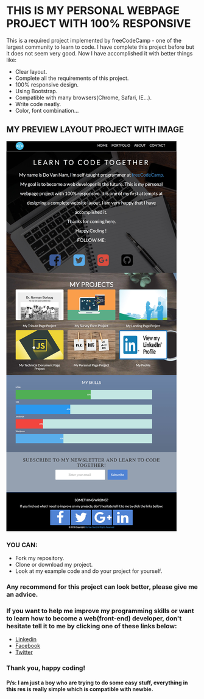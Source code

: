 # THIS IS MY PERSONAL WEBPAGE PROJECT WITH 100% RESPONSIVE
This is a required project implemented by freeCodeCamp - one of the largest community to learn to code. I have complete this project before but it does not seem very good. Now I have accomplished it with better things like:
* Clear layout.
* Complete all the requirements of this project.
* 100% responsive design.
* Using Bootstrap.
* Compatible with many browsers(Chrome, Safari, IE...).
* Write code neatly.
* Color, font combination...
## MY PREVIEW LAYOUT PROJECT WITH IMAGE
![](https://github.com/fantasy2943/my-personal-webpage-project/blob/master/preview.jpg)
### YOU CAN:
* Fork my repository.
* Clone or download my project.
* Look at my example code and do your project for yourself.

### Any recommend for this project can look better, please give me an advice.

### If you want to help me improve my programming skills or want to learn how to become a web(front-end) developer, don't hesitate tell it to me by clicking one of these links below:
* [Linkedin](https://www.linkedin.com/in/nam-v-do-17b0aa163/)
* [Facebook](https://facebook.com/fantasy0511/)
* [Twitter](https://twitter.com/vannam05/)
### Thank you, happy coding!
#### P/s: I am just a boy who are trying to do some easy stuff, everything in this res is really simple which is compatible with newbie.
